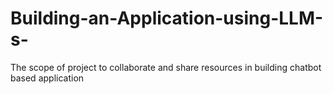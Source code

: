 # Building-an-Application-using-LLM-s-
The scope of project to collaborate and share resources in building chatbot based application 
